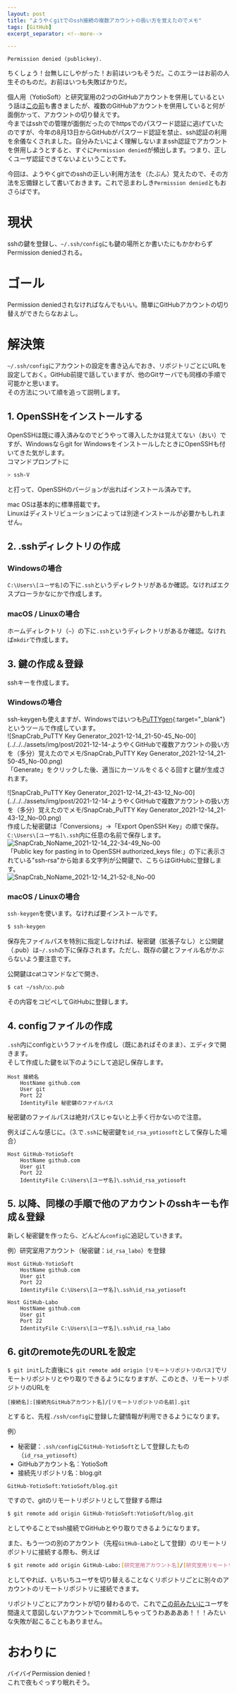 ```yaml
---
layout: post
title: "ようやくgitでのssh接続の複数アカウントの扱い方を覚えたのでメモ"
tags: [GitHub]
excerpt_separator: <!--more-->

---
```


```
Permission denied (publickey).
```

ちくしょう！台無しにしやがった！お前はいつもそうだ。このエラーはお前の人生そのものだ。お前はいつも失敗ばかりだ。  

個人用（YotioSoft）と研究室用の2つのGitHubアカウントを併用しているという話は[この前](https://blog.yotiosoft.com/2021/12/07/GitHub%E3%81%AB%E6%84%8F%E5%9B%B3%E3%81%97%E3%81%AA%E3%81%84%E3%82%A2%E3%82%AB%E3%82%A6%E3%83%B3%E3%83%88%E3%81%A7%E3%82%B3%E3%83%9F%E3%83%83%E3%83%88%E3%81%97%E3%81%A6%E3%81%97%E3%81%BE%E3%81%A3%E3%81%9F%E6%99%82%E3%81%AE%E5%AF%BE%E5%87%A6%E6%B3%95.html)も書きましたが、複数のGitHubアカウントを併用していると何が面倒かって、アカウントの切り替えです。  
今まではsshでの管理が面倒だったのでhttpsでのパスワード認証に逃げていたのですが、今年の8月13日からGitHubがパスワード認証を禁止、ssh認証の利用を余儀なくされました。自分みたいによく理解しないままssh認証でアカウントを併用しようとすると、すぐに``Permission denied``が頻出します。つまり、正しくユーザ認証できてないよということです。  

今回は、ようやくgitでのsshの正しい利用方法を（たぶん）覚えたので、その方法を忘備録として書いておきます。これで忌まわしき``Permission denied``ともおさらばです。  

<!--more-->  

# 現状

sshの鍵を登録し、``~/.ssh/config``にも鍵の場所とか書いたにもかかわらずPermission deniedされる。

# ゴール

Permission deniedされなければなんでもいい。簡単にGitHubアカウントの切り替えができたらなおよし。



# 解決策

``~/.ssh/config``にアカウントの設定を書き込んでおき、リポジトリごとにURLを設定しておく。GitHub前提で話していますが、他のGitサーバでも同様の手順で可能かと思います。   
その方法について順を追って説明します。



## 1. OpenSSHをインストールする

OpenSSHは既に導入済みなのでどうやって導入したかは覚えてない（おい）ですが、Windowsならgit for WindowsをインストールしたときにOpenSSHも付いてきた気がします。  
コマンドプロンプトに  

```powershell
> ssh-V
```

と打って、OpenSSHのバージョンが出ればインストール済みです。  

mac OSは基本的に標準搭載です。  
Linuxはディストリビューションによっては別途インストールが必要かもしれません。

## 2. .sshディレクトリの作成

### Windowsの場合

``C:\Users\[ユーザ名]``の下に``.ssh``というディレクトリがあるか確認。なければエクスプローラかなにかで作成します。

### macOS / Linuxの場合

ホームディレクトリ（``~``）の下に``.ssh``というディレクトリがあるか確認。なければ``mkdir``で作成します。

## 3. 鍵の作成＆登録

sshキーを作成します。

### Windowsの場合

ssh-keygenも使えますが、Windowsではいつも[PuTTYgen](https://www.chiark.greenend.org.uk/~sgtatham/putty/latest.html){:target="_blank"}というツールで作成しています。  
![SnapCrab_PuTTY Key Generator_2021-12-14_21-50-45_No-00](../../../assets/img/post/2021-12-14-ようやくGitHubで複数アカウントの扱い方を（多分）覚えたのでメモ/SnapCrab_PuTTY Key Generator_2021-12-14_21-50-45_No-00.png)  
「Generate」をクリックした後、適当にカーソルをぐるぐる回すと鍵が生成されます。

![SnapCrab_PuTTY Key Generator_2021-12-14_21-43-12_No-00](../../../assets/img/post/2021-12-14-ようやくGitHubで複数アカウントの扱い方を（多分）覚えたのでメモ/SnapCrab_PuTTY Key Generator_2021-12-14_21-43-12_No-00.png)  
作成した秘密鍵は「Conversions」→「Export OpenSSH Key」の順で保存。``C:\Users\[ユーザ名]\.ssh``内に任意の名前で保存します。  
![SnapCrab_NoName_2021-12-14_22-34-49_No-00](../../../assets/img/post/2021-12-14-ようやくgitの複数アカウントのssh接続の扱い方を覚えたのでメモ/SnapCrab_NoName_2021-12-14_22-34-49_No-00.png)  
「Public key for pasting in to OpenSSH authorized_keys file:」の下に表示されている"ssh-rsa"から始まる文字列が公開鍵で、こちらはGitHubに登録します。  
![SnapCrab_NoName_2021-12-14_21-52-8_No-00](../../../assets/img/post/2021-12-14-ようやくGitHubで複数アカウントの扱い方を（多分）覚えたのでメモ/SnapCrab_NoName_2021-12-14_21-52-8_No-00.png)

### macOS / Linuxの場合

``ssh-keygen``を使います。なければ要インストールです。  

```bash
$ ssh-keygen
```

保存先ファイルパスを特別に指定しなければ、秘密鍵（拡張子なし）と公開鍵（.pub）は``~/.ssh``の下に保存されます。ただし、既存の鍵とファイル名がかぶらないよう要注意です。  

公開鍵はcatコマンドなどで開き、  

```bash
$ cat ~/ssh/○○.pub
```

その内容をコピペしてGitHubに登録します。

## 4. configファイルの作成

``.ssh``内にconfigというファイルを作成し（既にあればそのまま）、エディタで開きます。  
そして作成した鍵を以下のようにして追記し保存します。  

```
Host 接続名
    HostName github.com
    User git
    Port 22
    IdentityFile 秘密鍵のファイルパス
```

秘密鍵のファイルパスは絶対パスじゃないと上手く行かないので注意。  

例えばこんな感じに。（3.で``.ssh``に秘密鍵を``id_rsa_yotiosoft``として保存した場合）  

```
Host GitHub-YotioSoft
    HostName github.com
    User git
    Port 22
    IdentityFile C:\Users\[ユーザ名]\.ssh\id_rsa_yotiosoft
```

## 5. 以降、同様の手順で他のアカウントのsshキーも作成＆登録

新しく秘密鍵を作ったら、どんどん``config``に追記していきます。  

例）研究室用アカウント（秘密鍵：``id_rsa_labo``）を登録

```
Host GitHub-YotioSoft
    HostName github.com
    User git
    Port 22
    IdentityFile C:\Users\[ユーザ名]\.ssh\id_rsa_yotiosoft

Host GitHub-Labo
    HostName github.com
    User git
    Port 22
    IdentityFile C:\Users\[ユーザ名]\.ssh\id_rsa_labo
```

## 6. gitのremote先のURLを設定

``$ git init``した直後に``$ git remote add origin [リモートリポジトリのパス]``でリモートリポジトリとやり取りできるようになりますが、このとき、リモートリポジトリのURLを  

```
[接続名]:[接続先GitHubアカウント名]/[リモートリポジトリの名前].git
```

とすると、先程``./ssh/config``に登録した鍵情報が利用できるようになります。  

例）  

- 秘密鍵：``.ssh/config``に``GitHub-YotioSoft``として登録したもの（``id_rsa_yotiosoft``）
- GitHubアカウント名：YotioSoft
- 接続先リポジトリ名：blog.git

```
GitHub-YotioSoft:YotioSoft/blog.git
```

ですので、gitのリモートリポジトリとして登録する際は  

```bash
$ git remote add origin GitHub-YotioSoft:YotioSoft/blog.git
```

としてやることでssh接続でGitHubとやり取りできるようになります。  

また、もう一つの別のアカウント（先程``GitHub-Labo``として登録）のリモートリポジトリに接続する際も、例えば  

```bash
$ git remote add origin GitHub-Labo:[研究室用アカウント名]/[研究室用リモートリポジトリ名].git
```

としてやれば、いちいちユーザを切り替えることなくリポジトリごとに別々のアカウントのリモートリポジトリに接続できます。  

リポジトリごとにアカウントが切り替わるので、これで[この前みたいに](https://blog.yotiosoft.com/2021/12/07/GitHub%E3%81%AB%E6%84%8F%E5%9B%B3%E3%81%97%E3%81%AA%E3%81%84%E3%82%A2%E3%82%AB%E3%82%A6%E3%83%B3%E3%83%88%E3%81%A7%E3%82%B3%E3%83%9F%E3%83%83%E3%83%88%E3%81%97%E3%81%A6%E3%81%97%E3%81%BE%E3%81%A3%E3%81%9F%E6%99%82%E3%81%AE%E5%AF%BE%E5%87%A6%E6%B3%95.html)ユーザを間違えて意図しないアカウントでcommitしちゃってうわああああ！！！みたいな失敗が起こることもありません。



# おわりに

バイバイPermission denied！  
これで夜もぐっすり眠れそう。
